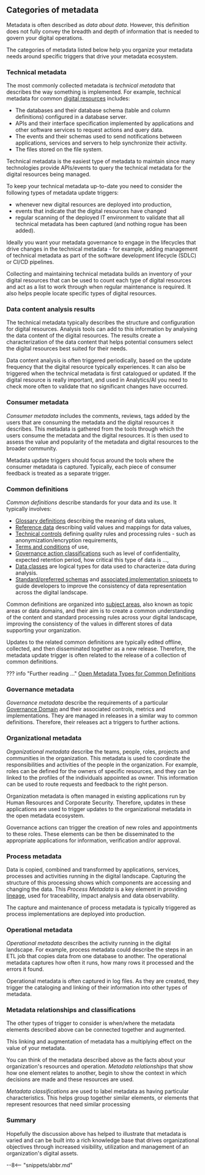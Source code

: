 <!-- SPDX-License-Identifier: CC-BY-4.0 -->
<!-- Copyright Contributors to the ODPi Egeria project 2020. -->


## Categories of metadata

Metadata is often described as *data about data*.  However, this definition does not fully convey the breadth and depth of information that is needed to govern your digital operations.

The categories of metadata listed below help you organize your metadata needs around specific triggers that drive your metadata ecosystem.

### Technical metadata

The most commonly collected metadata is *technical metadata* that describes the way something is implemented.  For example, technical metadata for common [digital resources](/concepts/resource) includes:

* The databases and their database schema (table and column definitions) configured in a database server.
* APIs and their interface specification implemented by applications and other software services to request actions and query data.
* The events and their schemas used to send notifications between applications, services and servers to help synchronize their activity.
* The files stored on the file system.

Technical metadata is the easiest type of metadata to maintain since many technologies provide APIs/events to query the technical metadata for the digital resources being managed.

To keep your technical metadata up-to-date you need to consider the following types of metadata update triggers:

* whenever new digital resources are deployed into production, 
* events that indicate that the digital resources have changed
* regular scanning of the deployed IT environment to validate that all technical metadata has been captured (and nothing rogue has been added).

Ideally you want your metadata governance to engage in the lifecycles that drive changes in the technical metadata - for example, adding management of technical metadata as part of the software development lifecycle (SDLC) or CI/CD pipelines.

Collecting and maintaining technical metadata builds an inventory of your digital resources that can be used to count each type of digital resources and act as a list to work through when regular maintenance is required.  It also helps people locate specific types of digital resources.

### Data content analysis results

The technical metadata typically describes the structure and configuration for digital resources. Analysis tools can add to this information by analysing the data content of the digital resources. The results create a characterization of the data content that helps potential consumers select the digital resources best suited for their needs.

Data content analysis is often triggered periodically, based on the update frequency that the digital resource typically experiences.  It can also be triggered when the technical metadata is first catalogued or updated.  If the digital resource is really important, and used in Analytics/AI you need to check more often to validate that no significant changes have occurred.

### Consumer metadata

*Consumer metadata* includes the comments, reviews, tags added by the users that are consuming the metadata and the digital resources it describes.  This metadata is gathered from the tools through which the users consume the metadata and the digital resources.  It is then used to assess the value and popularity of the metadata and digital resources to the broader community.

Metadata update triggers should focus around the tools where the consumer metadata is captured.  Typically, each piece of consumer feedback is treated as a separate trigger.

### Common definitions

*Common definitions* describe standards for your data and its use.  It typically involves:

* [Glossary definitions](/practices/common-data-definitions/anatomy-of-a-glossary) describing the meaning of data values, 
* [Reference data](/types/5/0545-Reference-Data) describing valid values and mappings for data values,
* [Technical controls](/types/4/0430-Technical-Controls) defining quality rules and processing rules - such as anonymization/encryption requirements, 
* [Terms and conditions](/types/4/0483-Terms-And-Conditions) of use,
* [Governance action classifications](/types/4/0422-Governance-Action-Classifications) such as level of confidentiality, expected retention period, how critical this type of data is ...,
* [Data classes](/concepts/data-class) are logical types for data used to characterize data during analysis.
* [Standard/preferred schemas](/concepts/schema) and [associated implementation snippets](/types/5/0504-Implementation-Snippets) to guide developers to improve the consistency of data representation across the digital landscape.

Common definitions are organized into [subject areas](/concepts/subject-area), also known as topic areas or data domains, and their aim is to create a common understanding of the content and standard processing rules across your digital landscape, improving the consistency of the values in different stores of data supporting your organization.

Updates to the related common definitions are typically edited offline, collected, and then disseminated together as a new release. Therefore, the metadata update trigger is often related to the release of a collection of common definitions.

??? info "Further reading ..."
   [Open Metadata Types for Common Definitions](/practices/common-data-definitions/open-metadata-for-common-definitions)

### Governance metadata

*Governance metadata* describe the requirements of a particular [Governance Domain](/concepts/governance-domain) and their associated controls, metrics and implementations.  They are managed in releases in a similar way to common definitions.  Therefore, their releases act a triggers to further actions. 

### Organizational metadata

*Organizational metadata* describe the teams, people, roles, projects and communities in the organization.  This metadata is used to coordinate the responsibilities and activities of the people in the organization.  For example, roles can be defined for the owners of specific resources, and they can be linked to the profiles of the individuals appointed as owner.  This information can be used to route requests and feedback to the right person.

Organization metadata is often managed in existing applications run by Human Resources and Corporate Security.  Therefore, updates in these applications are used to trigger updates to the organizational metadata in the open metadata ecosystem.

Governance actions can trigger the creation of new roles and appointments to these roles.  These elements can be then be disseminated to the appropriate applications for information, verification and/or approval.

### Process metadata

Data is copied, combined and transformed by applications, services, processes and activities running in the digital landscape.  Capturing the structure of this processing shows which components are accessing and changing the data.  This *Process Metadata* is a key element in providing [lineage](/concepts/lineage), used for traceability, impact analysis and data observability.

The capture and maintenance of process metadata is typically triggered as process implementations are deployed into production.

### Operational metadata

*Operational metadata* describes the activity running in the digital landscape.  For example, process metadata could describe the steps in an ETL job that copies data from one database to another.  The operational metadata captures how often it runs, how many rows it processed and the errors it found.

Operational metadata is often captured in log files. As they are created, they trigger the cataloging and linking of their information into other types of metadata.

### Metadata relationships and classifications

The other types of trigger to consider is when/where the metadata elements described above can be connected together and augmented.

This linking and augmentation of metadata has a multiplying effect on the value of your metadata.  

You can think of the metadata described above as the facts about your organization's resources and operation.  *Metadata relationships* that show how one element relates to another, begin to show the context in which decisions are made and these resources are used.

*Metadata classifications* are used to label metadata as having particular characteristics.  This helps group together similar elements, or elements that represent resources that need similar processing

### Summary

Hopefully the discussion above has helped to illustrate that metadata is varied and can be built into a rich knowledge base that drives organizational objectives  through increased visibility, utilization and management of an organization's digital assets.

--8<-- "snippets/abbr.md"
